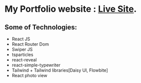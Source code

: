 
# My Portfolio website : [Live Site](https://mohammad-rakib-portfolio-v1.netlify.app/).


## Some of Technologies:
* React JS
* React Router Dom
* Swiper JS
* tsparticles
* react-reveal
* react-simple-typewriter
* Tailwind + Tailwind libraries[Daisy UI, Flowbite]
* React photo view